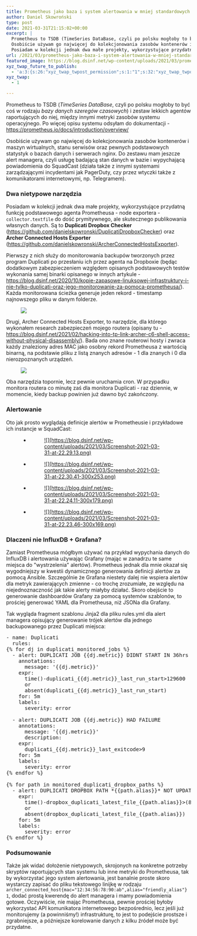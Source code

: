 ```yaml
---
title: Prometheus jako baza i system alertowania w mniej standardowych zastosowaniach
author: Daniel Skowroński
type: post
date: 2021-03-31T21:15:02+00:00
excerpt: |
  Prometheus to TSDB (TimeSeries DataBase, czyli po polsku mogłoby to być coś w rodzaju bazy danych szeregów czasowych) i zestaw lekkich agentów raportujących do niej, między innymi metryki zasobów systemu operacyjnego. 
  Osobiście używam go najwięcej do kolekcjonowania zasobów kontenerów i maszyn wirtualnych, stanu serwisów oraz pewnych podstawowych statystyk o bazach danych i serwerach nginx. 
  Posiadam w kolekcji jednak dwa małe projekty, wykorzystujące przydatną funkcję podstawowego agenta Prometheusa - node exportera - collector.textfile do dość prymitywnego, ale skutecznego publikowania własnych danych.
url: /2021/03/prometheus-jako-baza-i-system-alertowania-w-mniej-standardowych-zastosowaniach/
featured_image: https://blog.dsinf.net/wp-content/uploads/2021/03/prometheus.png
xyz_twap_future_to_publish:
  - 'a:3:{s:26:"xyz_twap_twpost_permission";s:1:"1";s:32:"xyz_twap_twpost_image_permission";s:1:"1";s:18:"xyz_twap_twmessage";s:26:"{POST_TITLE} - {PERMALINK}";}'
xyz_twap:
  - 1

---
```

Prometheus to TSDB (_TimeSeries DataBase_, czyli po polsku mogłoby to być coś w rodzaju _bazy danych szeregów czasowych_) i zestaw lekkich agentów raportujących do niej, między innymi metryki zasobów systemu operacyjnego. Po więcej opisu systemu odsyłam do dokumentacji - <https://prometheus.io/docs/introduction/overview/> 

Osobiście używam go najwięcej do kolekcjonowania zasobów kontenerów i maszyn wirtualnych, stanu serwisów oraz pewnych podstawowych statystyk o bazach danych i serwerach nginx. Do zestawu mam jeszcze alert managera, czyli usługę badającą stan danych w bazie i wypychającą powiadomienia do SquadCast (działa także z innymi systemami zarządzającymi incydentami jak PagerDuty, czy przez wtyczki także z komunikatorami internetowymi, np. Telegramem). 

### Dwa nietypowe narzędzia

Posiadam w kolekcji jednak dwa małe projekty, wykorzystujące przydatną funkcję podstawowego agenta Prometheusa - node exportera - `collector.textfile` do dość prymitywnego, ale skutecznego publikowania własnych danych. Są to **Duplicati Dropbox Checker** (<https://github.com/danielskowronski/DuplicatiDropboxChecker>) oraz **Archer Connected Hosts Exporter** (<https://github.com/danielskowronski/ArcherConnectedHostsExporter>). 

Pierwszy z nich służy do monitorowania backupów tworzonych przez program Duplicati po przesłaniu ich przez agenta na Dropboxie (będąc dodatkowym zabezpieczeniem względem opisanych podstawowych testów wykonania samej binarki opisanego w innych artykule - <https://blog.dsinf.net/2020/10/kopie-zapasowe-linuksowej-infrastruktury-i-nie-tylko-duplicati-oraz-jego-monitorowanie-za-pomoca-prometheusa/>). Każda monitorowana ścieżka generuje jeden rekord - timestamp najnowszego pliku w danym folderze.<figure class="wp-block-image size-large">

![](https://blog.dsinf.net/wp-content/uploads/2021/03/Screenshot-2021-03-31-at-23.03.05.png)</figure> 

Drugi, Archer Connected Hosts Exporter, to narzędzie, dla którego wykonałem research zabezpieczeń mojego routera (opisany tu - <https://blog.dsinf.net/2021/02/hacking-into-tp-link-archer-c6-shell-access-without-physical-disassembly/>). Bada ono znane routerowi hosty i zwraca każdy znaleziony adres MAC jako osobny rekord Prometheusa z wartością binarną, na podstawie pliku z listą znanych adresów - 1 dla znanych i 0 dla nierozpoznanych urządzeń.<figure class="wp-block-image size-large">

![](https://blog.dsinf.net/wp-content/uploads/2021/03/Screenshot-2021-03-31-at-23.03.40-1-300x233.png)</figure> 

Oba narzędzia topornie, lecz pewnie uruchamia cron. W przypadku monitora routera co minutę zaś dla monitora Duplicati - raz dziennie, w momencie, kiedy backup powinien już dawno być zakończony.

### Alertowanie

Oto jak prosto wyglądają definicje alertów w Prometheusie i przykładowe ich instancje w SquadCast:<figure class="is-layout-flex wp-block-gallery-39 wp-block-gallery columns-2 is-cropped">

<ul class="blocks-gallery-grid">
  <li class="blocks-gallery-item">
    <figure><a href="https://blog.dsinf.net/wp-content/uploads/2021/03/Screenshot-2021-03-31-at-22.29.13.png">![](https://blog.dsinf.net/wp-content/uploads/2021/03/Screenshot-2021-03-31-at-22.29.13.png)</a></figure>
  </li>
  <li class="blocks-gallery-item">
    <figure><a href="https://blog.dsinf.net/wp-content/uploads/2021/03/Screenshot-2021-03-31-at-22.30.41.png">![](https://blog.dsinf.net/wp-content/uploads/2021/03/Screenshot-2021-03-31-at-22.30.41-300x253.png)</a></figure>
  </li>
</ul></figure> <figure class="is-layout-flex wp-block-gallery-41 wp-block-gallery columns-2 is-cropped">

<ul class="blocks-gallery-grid">
  <li class="blocks-gallery-item">
    <figure><a href="https://blog.dsinf.net/wp-content/uploads/2021/03/Screenshot-2021-03-31-at-22.24.11.png">![](https://blog.dsinf.net/wp-content/uploads/2021/03/Screenshot-2021-03-31-at-22.24.11-300x179.png)</a></figure>
  </li>
  <li class="blocks-gallery-item">
    <figure><a href="https://blog.dsinf.net/wp-content/uploads/2021/03/Screenshot-2021-03-31-at-22.23.46.png">![](https://blog.dsinf.net/wp-content/uploads/2021/03/Screenshot-2021-03-31-at-22.23.46-300x169.png)</a></figure>
  </li>
</ul></figure> 

### Dlaczeni nie InfluxDB + Grafana?

Zamiast Prometheusa mógłbym używać na przykład wypychania danych do InfluxDB i alertowania używając Grafany (mając w zanadrzu te same miejsca do "wystrzelenia" alertów). Prometheus jednak dla mnie okazał się wygodniejszy w kwestii dynamicznego generowania definicji alertów za pomocą Ansible. Szczególnie że Grafana niestety dalej nie wspiera alertów dla metryk zawierających zmienne - co trochę zrozumiałe, ze względu na niejednoznaczność jak takie alerty miałyby działać. Skoro obejście to generowanie dashboardów Grafany za pomocą systemów szablonów, to prościej generować YAML dla Prometheusa, niż JSONa dla Grafany.

Tak wygląda fragment szablonu Jinja2 dla pliku rules.yml dla alert managera opisujący generowanie trójek alertów dla jednego backupowanego przez Duplicati miejsca:

<pre class="EnlighterJSRAW" data-enlighter-language="yaml" data-enlighter-theme="" data-enlighter-highlight="" data-enlighter-linenumbers="" data-enlighter-lineoffset="" data-enlighter-title="" data-enlighter-group="">- name: Duplicati
  rules:
{% for dj in duplicati_monitored_jobs %}
  - alert: DUPLICATI JOB {{dj.metric}} DIDNT START IN 36hrs
    annotations:
      message: '{{dj.metric}}'
    expr:
      time()-duplicati_{{dj.metric}}_last_run_start>129600
      or
      absent(duplicati_{{dj.metric}}_last_run_start)
    for: 5m
    labels:
      severity: error

  - alert: DUPLICATI JOB {{dj.metric}} HAD FAILURE
    annotations:
      message: '{{dj.metric}}'
      description: 
    expr:
      duplicati_{{dj.metric}}_last_exitcode>9
    for: 5m
    labels:
      severity: error
{% endfor %}

{% for path in monitored_duplicati_dropbox_paths %}
  - alert: DUPLICATI DROPBOX PATH *{{path.alias}}* NOT UPDATED FOR MORE THAN {{path.max_delay}}.5 DAYS
    expr:
      time()-dropbox_duplicati_latest_file_{{path.alias}}>(86400*{{path.max_delay}}+43200)
      or
      absent(dropbox_duplicati_latest_file_{{path.alias}})
    for: 5m
    labels:
      severity: error
{% endfor %}</pre>

### Podsumowanie

Także jak widać dołożenie nietypowych, skrojonych na konkretne potrzeby skryptów raportujących stan systemu lub inne metryki do Prometheusa, tak by wykorzystać jego system alertowania, jest banalnie proste skoro wystarczy zapisać do pliku tekstowego linijkę w rodzaju `archer_connected_host{mac="12:34:56:78:90:ab",alias="friendly_alias"} 1`, dodać prostą kwerendę do alert managera i mamy powiadomienia gotowe. Oczywiście, nie mając Prometheusa, pewnie prościej byłoby wykorzystać API komunikatora internetowego bezpośrednio, lecz jeśli już monitorujemy (a powinniśmy!) infrastrukturę, to jest to podejście prostsze i zgrabniejsze, a późniejsze korelowanie danych z kilku źródeł może być przydatne.

 [1]: https://blog.dsinf.net/wp-content/uploads/2021/03/Screenshot-2021-03-31-at-23.03.05.png
 [2]: https://blog.dsinf.net/wp-content/uploads/2021/03/Screenshot-2021-03-31-at-23.03.40-1.png